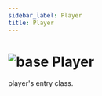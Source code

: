 ```yaml
---
sidebar_label: Player
title: Player
---
```


# <img src='/img/wiki/base.png' alt='base' classname='env-tag' /> Player
player's entry class.<br/>

